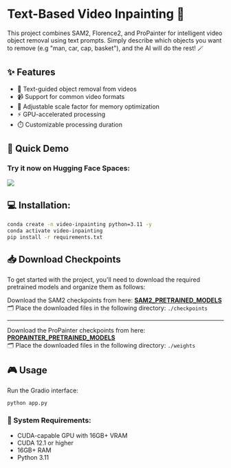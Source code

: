 # Text-Based Video Inpainting 🎥
This project combines SAM2, Florence2, and ProPainter for intelligent video object removal using text prompts. Simply describe which objects you want to remove (e.g "man, car, cap, basket"), and the AI will do the rest! 🪄

## ✨ Features

- 🎯 Text-guided object removal from videos
- 📹 Support for common video formats
- 🔄 Adjustable scale factor for memory optimization
- ⚡ GPU-accelerated processing
- ⏱️ Customizable processing duration

## 🚀 Quick Demo

### Try it now on Hugging Face Spaces:
  <a href="https://huggingface.co/spaces/ahmedghani/video-object-removal"><img src="https://img.shields.io/static/v1?label=Demo&message=HuggingFace&color=yellow"></a>

## 💻 Installation:
```bash
conda create -n video-inpainting python=3.11 -y
conda activate video-inpainting
pip install -r requirements.txt
```

## 📥 Download Checkpoints

To get started with the project, you'll need to download the required pretrained models and organize them as follows:

Download the SAM2 checkpoints from here:  **[SAM2_PRETRAINED_MODELS](https://huggingface.co/ahmedghani/video-inpainting-checkpoints/tree/main/checkpoints)**  
🗂️ Place the downloaded files in the following directory: `./checkpoints`

---

Download the ProPainter checkpoints from here:  **[PROPAINTER_PRETRAINED_MODELS](https://huggingface.co/ahmedghani/video-inpainting-checkpoints/tree/main/weights)**  
🗂️ Place the downloaded files in the following directory:  `./weights`

## 🎮 Usage
Run the Gradio interface:
```bash
python app.py
```

### 🔧 System Requirements:
- CUDA-capable GPU with 16GB+ VRAM
- CUDA 12.1 or higher
- 16GB+ RAM
- Python 3.11
